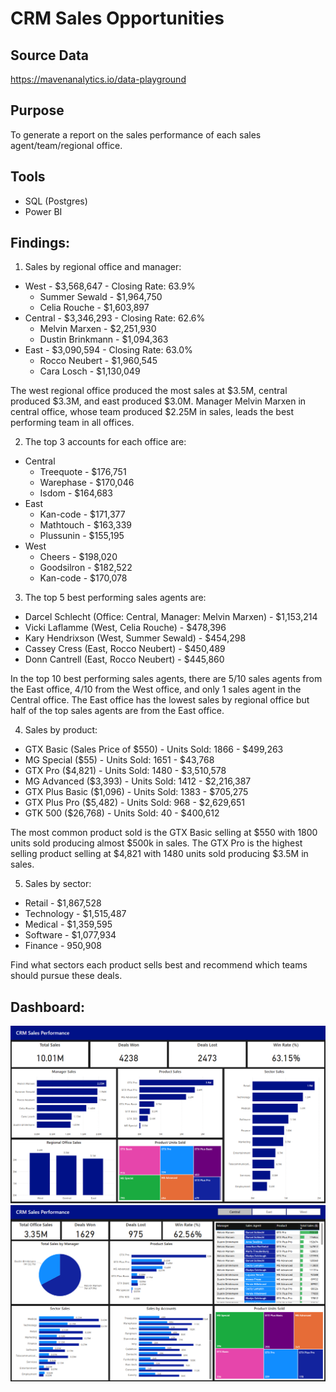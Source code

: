 # CRM Sales Opportunities 
## Source Data
https://mavenanalytics.io/data-playground

## Purpose
To generate a report on the sales performance of each sales agent/team/regional office.

## Tools
- SQL (Postgres)
- Power BI 

## Findings:
1. Sales by regional office and manager:
  - West - $3,568,647 - Closing Rate: 63.9% 
    - Summer Sewald - $1,964,750
    - Celia Rouche - $1,603,897
  - Central - $3,346,293 - Closing Rate: 62.6%
    - Melvin Marxen - $2,251,930
    - Dustin Brinkmann - $1,094,363
  - East - $3,090,594 - Closing Rate: 63.0%
    - Rocco Neubert - $1,960,545
    - Cara Losch - $1,130,049

The west regional office produced the most sales at $3.5M, central produced $3.3M, and east produced $3.0M. Manager Melvin Marxen in central office, whose team produced $2.25M in sales, leads the best performing team in all offices.

2. The top 3 accounts for each office are:
  - Central
    - Treequote - $176,751
    - Warephase - $170,046
    - Isdom - $164,683
  - East
    - Kan-code - $171,377
    - Mathtouch - $163,339
    - Plussunin - $155,195 
  - West
    - Cheers - $198,020
    - Goodsilron - $182,522
    - Kan-code - $170,078

3. The top 5 best performing sales agents are:
  - Darcel Schlecht (Office: Central, Manager: Melvin Marxen) - $1,153,214
  - Vicki Laflamme (West, Celia Rouche) - $478,396
  - Kary Hendrixson (West, Summer Sewald) - $454,298
  - Cassey Cress (East, Rocco Neubert) - $450,489
  - Donn Cantrell (East, Rocco Neubert) - $445,860

In the top 10 best performing sales agents, there are 5/10 sales agents from the East office, 4/10 from the West office, and only 1 sales agent in the Central office. The East office has the lowest sales by regional office but half of the top sales agents are from the East office.

4. Sales by product:
  - GTX Basic (Sales Price of $550) - Units Sold: 1866 - $499,263
  - MG Special ($55) - Units Sold: 1651 - $43,768
  - GTX Pro ($4,821) - Units Sold: 1480 - $3,510,578
  - MG Advanced ($3,393) - Units Sold: 1412 - $2,216,387
  - GTX Plus Basic ($1,096) - Units Sold: 1383 - $705,275
  - GTX Plus Pro ($5,482) - Units Sold: 968 - $2,629,651
  - GTK 500 ($26,768) - Units Sold: 40 - $400,612

The most common product sold is the GTX Basic selling at $550 with 1800 units sold producing almost $500k in sales. The GTX Pro is the highest selling product selling at $4,821 with 1480 units sold producing $3.5M in sales.
  
5. Sales by sector:
  - Retail - $1,867,528
  - Technology - $1,515,487
  - Medical - $1,359,595
  - Software - $1,077,934
  - Finance - 950,908

Find what sectors each product sells best and recommend which teams should pursue these deals.

## Dashboard:
![alt text](https://github.com/CarlosCapili/Data-Analysis-Portfolio/blob/main/SQL%20Analysis%20Projects/Fictional%20CRM%20Sales%20Opportunities/Power%20BI%20Screenshots/image.png)
![alt text](https://github.com/CarlosCapili/Data-Analysis-Portfolio/blob/main/SQL%20Analysis%20Projects/Fictional%20CRM%20Sales%20Opportunities/Power%20BI%20Screenshots/image-1.png)

